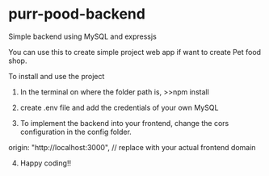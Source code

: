 # purr-pood-backend
 
Simple backend using MySQL and expressjs 

You can use this to create simple project web app if want to create Pet food shop. 

To install and use the project
1. In the terminal on where the folder path is, >>npm install

2. create .env file and add the credentials of your own MySQL 

3. To implement the backend into your frontend, change the cors configuration in the config folder.   

origin: "http://localhost:3000", // replace with your actual frontend domain

4. Happy coding!!